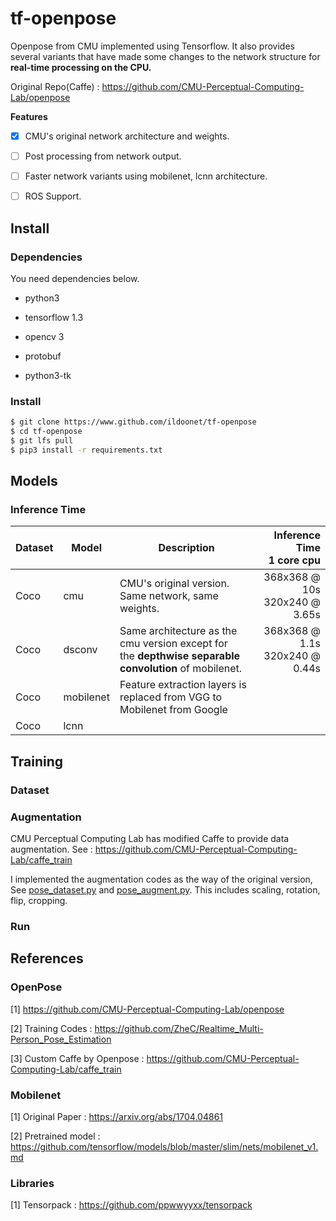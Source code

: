 # tf-openpose

Openpose from CMU implemented using Tensorflow. It also provides several variants that have made some changes to the network structure for **real-time processing on the CPU.**

Original Repo(Caffe) : https://github.com/CMU-Perceptual-Computing-Lab/openpose

**Features**

- [x] CMU's original network architecture and weights.

- [ ] Post processing from network output.

- [ ] Faster network variants using mobilenet, lcnn architecture.

- [ ] ROS Support. 

## Install

### Dependencies

You need dependencies below.

- python3

- tensorflow 1.3

- opencv 3

- protobuf

- python3-tk

### Install

```bash
$ git clone https://www.github.com/ildoonet/tf-openpose
$ cd tf-openpose
$ git lfs pull
$ pip3 install -r requirements.txt
```

## Models

### Inference Time

| Dataset | Model                             | Description                                                                     | Inference Time<br/>1 core cpu |
|---------|--------------------------|------------------------------------------------------------------------------------------|---------------:|
| Coco    | cmu                      | CMU's original version. Same network, same weights.                                      | 368x368 @ 10s<br/>320x240 @ 3.65s |
| Coco    | dsconv                   | Same architecture as the cmu version except for<br/>the **depthwise separable convolution** of mobilenet. | 368x368 @ 1.1s<br/>320x240 @ 0.44s  |
| Coco    | mobilenet                | Feature extraction layers is replaced from VGG to Mobilenet from Google                  | | |
| Coco    | lcnn      | | | |


## Training

### Dataset

### Augmentation

CMU Perceptual Computing Lab has modified Caffe to provide data augmentation. See : https://github.com/CMU-Perceptual-Computing-Lab/caffe_train

I implemented the augmentation codes as the way of the original version, See [pose_dataset.py](pose_dataset.py) and [pose_augment.py](pose_augment.py). This includes scaling, rotation, flip, cropping.

### Run


## References

### OpenPose

[1] https://github.com/CMU-Perceptual-Computing-Lab/openpose

[2] Training Codes : https://github.com/ZheC/Realtime_Multi-Person_Pose_Estimation

[3] Custom Caffe by Openpose : https://github.com/CMU-Perceptual-Computing-Lab/caffe_train

### Mobilenet

[1] Original Paper : https://arxiv.org/abs/1704.04861

[2] Pretrained model : https://github.com/tensorflow/models/blob/master/slim/nets/mobilenet_v1.md

### Libraries

[1] Tensorpack : https://github.com/ppwwyyxx/tensorpack